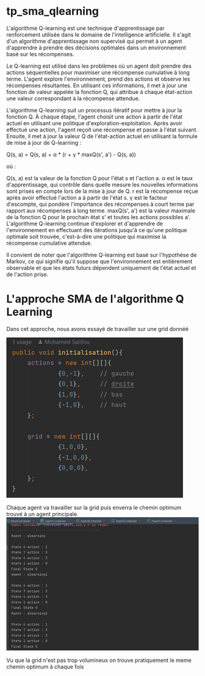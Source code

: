 # tp_sma_qlearning

L'algorithme Q-learning est une technique d'apprentissage par renforcement utilisée dans le domaine de l'intelligence artificielle. Il s'agit d'un algorithme d'apprentissage non supervisé qui permet à un agent d'apprendre à prendre des décisions optimales dans un environnement basé sur les récompenses.

Le Q-learning est utilisé dans les problèmes où un agent doit prendre des actions séquentielles pour maximiser une récompense cumulative à long terme. L'agent explore l'environnement, prend des actions et observe les récompenses résultantes. En utilisant ces informations, il met à jour une fonction de valeur appelée la fonction Q, qui attribue à chaque état-action une valeur correspondant à la récompense attendue.

L'algorithme Q-learning suit un processus itératif pour mettre à jour la fonction Q. À chaque étape, l'agent choisit une action à partir de l'état actuel en utilisant une politique d'exploration-exploitation. Après avoir effectué une action, l'agent reçoit une récompense et passe à l'état suivant. Ensuite, il met à jour la valeur Q de l'état-action actuel en utilisant la formule de mise à jour de Q-learning :

Q(s, a) = Q(s, a) + α * (r + γ * maxQ(s', a') - Q(s, a))

où :

Q(s, a) est la valeur de la fonction Q pour l'état s et l'action a.
α est le taux d'apprentissage, qui contrôle dans quelle mesure les nouvelles informations sont prises en compte lors de la mise à jour de Q.
r est la récompense reçue après avoir effectué l'action a à partir de l'état s.
γ est le facteur d'escompte, qui pondère l'importance des récompenses à court terme par rapport aux récompenses à long terme.
maxQ(s', a') est la valeur maximale de la fonction Q pour le prochain état s' et toutes les actions possibles a'.
L'algorithme Q-learning continue d'explorer et d'apprendre de l'environnement en effectuant des itérations jusqu'à ce qu'une politique optimale soit trouvée, c'est-à-dire une politique qui maximise la récompense cumulative attendue.

Il convient de noter que l'algorithme Q-learning est basé sur l'hypothèse de Markov, ce qui signifie qu'il suppose que l'environnement est entièrement observable et que les états futurs dépendent uniquement de l'état actuel et de l'action prise.

# L'approche SMA de l'algorithme Q Learning

Dans cet approche, nous avons essayé de travailler sur une grid donnéé

![crossover-image](src/assets/initialisation.png)

Chaque agent va travailler sur la grid puis enverra le chemin optimum trouvé à un agent principale.
![crossover-image](src/assets/vu_densenble_main_agent.png)

Vu que la grid n'est pas trop volumineux on trouve pratiquement le meme chemin optimum à chaque fois

